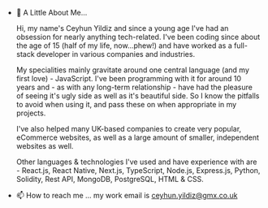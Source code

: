 - 👋 A Little About Me...
 
  Hi, my name's Ceyhun Yildiz and since a young age I've had an obsession for nearly anything tech-related. I've been coding since about the age of 15 (half of my life, now...phew!) and have worked as a full-stack developer in various companies and industries.

  My specialities mainly gravitate around one central language (and my first love) - JavaScript. I've been programming with it for around 10 years and - as with any long-term relationship - have had the pleasure of seeing it's ugly side as well as it's beautiful side. So I know the pitfalls to avoid when using it, and pass these on when appropriate in my projects.

  I've also helped many UK-based companies to create very popular, eCommerce websites, as well as a large amount of smaller, independent websites as well.

  Other languages & technologies I've used and have experience with are - React.js, React Native, Next.js, TypeScript, Node.js, Express.js, Python, Solidity, Rest API, MongoDB, PostgreSQL, HTML & CSS.

- 📫 How to reach me ... my work email is ceyhun.yildiz@gmx.co.uk

<!---
ceyhun-yildiz/ceyhun-yildiz is a ✨ special ✨ repository because its `README.md` (this file) appears on your GitHub profile.
You can click the Preview link to take a look at your changes.
--->
